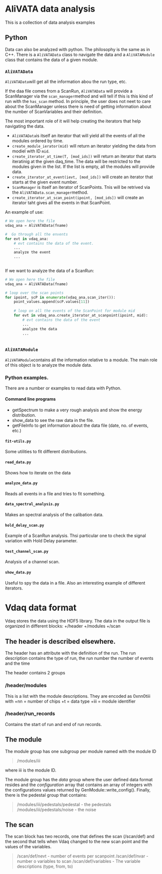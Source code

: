 # AliVATA data analysis

This is a collection of data analysis examples

## Python
Data can also be analyzed with python. The philosophy is the same as in C++. There is a `AliVATAData` class to navigate the data and a `AliVATAModule` class that contains the data of a given module.

### `AliVATAData`
`AliVATAData`will get all the information abou the run type, etc.

If the daa file comes from a ScanRun, `AliVATAData` will provide a ScanManager via the `scan_manager`method and will tell if this is this kind of run with the `has_scan` method. In principle, the user does not neet to care about the ScanManager unless there is need of getting information about the number of ScanVariables and their definition.

The most important role of  it will help creating the iterators that help navigating the data. 

* `AliVATAData`is itself an iterator that will yield all the events of all the modules ordered by time.
* `create_module_ierator(mid)` will return an iterator yielding the data from modiel with ID `mid`.
* `create_iterator_at_time(T, [mod_ids])` will return an iterator that starts iteratinig at the given daq_time. The data will be restricted to the modules given in the list. If the list is empty, all the modules will provide data.
* `create_iterator_at_event(ievt, [mod_ids])` will create an iterator that starts at the given event number.
* `ScanManager` is itself an iterator of ScanPoints. Tnis will be retrived via the `AliVATAData.scan_manager`method.
* `create_iterator_at_scan_point(ipoint, [mod_ids])` will create an iterator taht gives all the events in that ScanPoint. 

An example of use:

````python
# We open here the file
vdaq_ana = AliVATAData(fname)

#  Go through all the envents
for evt in vdaq_ana:
	# evt contains the data of the event.
	...
	analyze the event
	...
	

````

If we want to analyze the data of a ScanRun:

````python
# We open here the file
vdaq_ana = AliVATAData(fname)

# loop over the scan points
for ipoint, scP in enumerate(vdaq_ana.scan_iter()):
	point_values.append(scP.values[11])
	
	# loop on all the events of the ScanPoint for module mid
	for evt in vdaq_ana.create_iterator_at_scanpoint(ipoint, mid):
		# evt contains the data of the event
		...
		analyze the data
		...
    

````

### `AliVATAModule`
`AliVATAModule`contains all the information relative to a module. The main role of this object is to analyze the module data.

### Python examples.
There are a number or examples to read data with Python. 

#### Command line programs
- getSpectrum to make a very rough analysis and show the energy distribution.
- show_data to see the raw data in the file.
- getFileInfo to get information about the data file (date, no. of events, etc.)

#### `fit-utils.py`
Some utilities to fit different distributions.

#### `read_data.py`
Shows how to iterate on the data

#### `analyze_data.py`
Reads all events in a file and tries to fit something.

#### `data_spectral_analysis.py`
Makes an spectral analysis of the calibation data.

#### `hold_delay_scan.py`
Example of a ScanRun analysis. Thsi particular one to check the signal variation with Hold Delay parameter.

#### `test_channel_scan.py`
Analysis of a channel scan.

#### `show_data.py`
Useful to spy the data in a file. Also an interesting example of different iterators.


# Vdaq data format
Vdaq stores the data using the HDF5 library.
The data in the output file is organized in different blocks:
   +/header
   +/modules
   +/scan

## The header is described elsewhere.
The header has an attribute with the definition of the run. The run description contains the type of run, the run number the number of events and the time

The header contains 2 groups
### /header/modules
This is a list with the module descriptions. They are encoded as 0xnn0tiii with
   +nn = number of chips
   +t  = data type
   +iii = module identifier

### /header/run_records
Contains the start of run and end of run records.

## The module
The module group has one subgroup per module named with the module ID

   >
   > /modules/iii
   >

where iii is the module ID.

The module group has the _data_ group where the user defined data format resides and the _configuration_ array that contains an array of integers with the configurations values returned by GenModule::write_config(). Finally, there is the pedestal group that contains:

>
>    /modules/iii/pedestals/pedestal - the pedestals
>    /modules/iii/pedestals/noise    - the noise
>

## The scan
The scan block has two records, one that defines the scan (/scan/def) and the second that tells when Vdaq changed to the new scan point and the values of the variables.

>    /scan/def/nevt      - number of events per scanpoint
>    /scan/def/nvar      - number o variables to scan
>    /scan/def/variables - The variable descriptions (type, from, to)  
